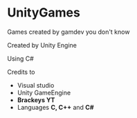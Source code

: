 # UnityGames
Games created by gamdev you don't know

Created by Unity Engine

Using C#

Credits to 
- Visual studio
- Unity GameEngine
- **Brackeys YT**
- Languages **C, C++** and **C#**
           
